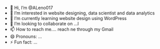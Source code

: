 - 👋 Hi, I’m @ALeno017
- 👀 I’m interested in website designing, data scientist and data analytics 
- 🌱 I’m currently learning website design using WordPress 
- 💞️ I’m looking to collaborate on ...l
- 📫 How to reach me.... reach ne through my Gmail 
- 😄 Pronouns: ...
- ⚡ Fun fact: ...

<!---
ALeno017/ALeno017 is a ✨ special ✨ repository because its `README.md` (this file) appears on your GitHub profile.
You can click the Preview link to take a look at your changes.
--->
